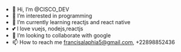 - 👋 Hi, I’m @CISCO_DEV
- 👀 I’m interested in programming
- 🌱 I’m currently learning reactjs and react native
- 💕 I love vuejs, nodejs,reactjs
- 💞️ I’m looking to collaborate with google
- 📫 How to reach me francisalaphia5@gmail.com, +22898852436

<!---
francis-tg/francis-tg is a ✨ special ✨ repository because its `README.md` (this file) appears on your GitHub profile.
You can click the Preview link to take a look at your changes.
--->

